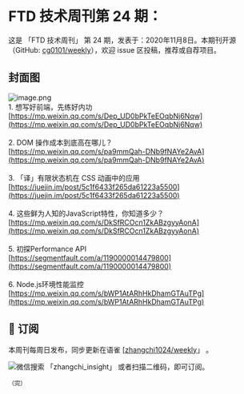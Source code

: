 # FTD 技术周刊第 24 期：
这是 「FTD 技术周刊」 第 24 期，发表于：2020年11月8日。本期刊开源（GitHub: [cg0101/weekly](https://github.com/cg0101/weekly)），欢迎 issue 区投稿，推荐或自荐项目。
## 封面图


![image.png](https://cdn.nlark.com/yuque/0/2020/png/132503/1605587152441-8421df8e-291b-4036-9705-c9577674b306.png#height=811&id=fPiqY&margin=%5Bobject%20Object%5D&name=image.png&originHeight=811&originWidth=1080&originalType=binary&size=2728482&status=done&style=none&width=1080)<br />1. 想写好前端，先练好内功<br />[https://mp.weixin.qq.com/s/Dep_UD0bPkTeEOqbNj6Nqw](https://mp.weixin.qq.com/s/Dep_UD0bPkTeEOqbNj6Nqw)<br />
<br />2. DOM 操作成本到底高在哪儿？<br />[https://mp.weixin.qq.com/s/pa9mmQah-DNb9fNAYe2AvA](https://mp.weixin.qq.com/s/pa9mmQah-DNb9fNAYe2AvA)<br />
<br />3. 「译」有限状态机在 CSS 动画中的应用<br />[https://juejin.im/post/5c1f6433f265da61223a5500](https://juejin.im/post/5c1f6433f265da61223a5500)<br />
<br />4. 这些鲜为人知的JavaScript特性，你知道多少？<br />[https://mp.weixin.qq.com/s/DkSfRCOcn1ZkABzgyyAonA](https://mp.weixin.qq.com/s/DkSfRCOcn1ZkABzgyyAonA)<br />
<br />5. 初探Performance API<br />[https://segmentfault.com/a/1190000014479800](https://segmentfault.com/a/1190000014479800)<br />
<br />6. Node.js环境性能监控<br />[https://mp.weixin.qq.com/s/bWP1AtARhHkDhamGTAuTPg](https://mp.weixin.qq.com/s/bWP1AtARhHkDhamGTAuTPg)



## 📅 订阅
本周刊每周日发布，同步更新在语雀 [[zhangchi1024/weekly](https://www.yuque.com/zhangchi1024/weekly)」 。


微信搜索 「zhangchi_insight」 或者扫描二维码，即可订阅。
    <img src="https://cdn.nlark.com/yuque/0/2021/jpeg/132503/1640750963398-e8538e9e-6b96-46f7-abff-c93b56bdd377.jpeg?x-oss-process=image%2Fwatermark%2Ctype_d3F5LW1pY3JvaGVp%2Csize_36%2Ctext_5byg6amw%2Ccolor_FFFFFF%2Cshadow_50%2Ct_80%2Cg_se%2Cx_10%2Cy_10%2Fresize%2Cw_426%2Climit_0" style="float:left">
    
    （完）